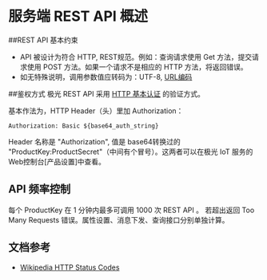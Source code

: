 # 服务端 REST API 概述

##REST API 基本约束
+ API 被设计为符合 HTTP, REST规范。例如：查询请求使用 Get 方法，提交请求使用 POST 方法。如果一个请求不是相应的 HTTP 方法，将返回错误。
+ 如无特殊说明，调用参数值应转码为：UTF-8, [URL编码](https://zh.wikipedia.org/wiki/%E7%99%BE%E5%88%86%E5%8F%B7%E7%BC%96%E7%A0%81)

##鉴权方式
极光 REST API 采用 [HTTP 基本认证](http://zh.wikipedia.org/wiki/HTTP%E5%9F%BA%E6%9C%AC%E8%AE%A4%E8%AF%81) 的验证方式。

基本作法为，HTTP Header（头）里加 Authorization：

    Authorization: Basic ${base64_auth_string}


Header 名称是 "Authorization", 值是 base64转换过的 "ProductKey:ProductSecret"（中间有个冒号）。这两者可以在极光 IoT 服务的Web控制台[产品设置]中查看。


## API 频率控制
每个 ProductKey 在 1 分钟内最多可调用 1000 次 REST API 。 若超出返回 Too Many Requests 错误。属性设置、消息下发、查询接口分别单独计算。


## 文档参考

+ [Wikipedia HTTP Status Codes](https://en.wikipedia.org/wiki/List_of_HTTP_status_codes)
